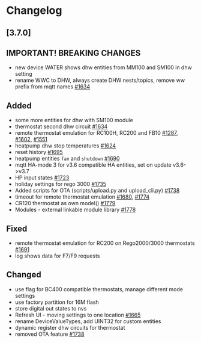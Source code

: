# Changelog

## [3.7.0]

## **IMPORTANT! BREAKING CHANGES**

- new device WATER shows dhw entities from MM100 and SM100 in dhw setting
- rename WWC to DHW, always create DHW nests/topics, remove ww prefix from mqtt names [#1634](https://github.com/emsesp/EMS-ESP32/issues/1634)

## Added

- some more entities for dhw with SM100 module
- thermostat second dhw circuit [#1634](https://github.com/emsesp/EMS-ESP32/issues/1634)
- remote thermostat emulation for RC100H, RC200 and FB10 [#1287](https://github.com/emsesp/EMS-ESP32/discussions/1287), [#1602](https://github.com/emsesp/EMS-ESP32/discussions/1602), [#1551](https://github.com/emsesp/EMS-ESP32/discussions/1551)
- heatpump dhw stop temperatures [#1624](https://github.com/emsesp/EMS-ESP32/issues/1624)
- reset history [#1695](https://github.com/emsesp/EMS-ESP32/issues/1695)
- heatpump entities `fan` and `shutdown` [#1690](https://github.com/emsesp/EMS-ESP32/discussions/1690)
- mqtt HA-mode 3 for v3.6 compatible HA entities, set on update v3.6->v3.7
- HP input states [#1723](https://github.com/emsesp/EMS-ESP32/discussions/1723)
- holiday settings for rego 3000  [#1735](https://github.com/emsesp/EMS-ESP32/issues/1735)
- Added scripts for OTA (scripts/upload.py and upload_cli.py) [#1738](https://github.com/emsesp/EMS-ESP32/issues/1738)
- timeout for remote thermostat emulation [#1680](https://github.com/emsesp/EMS-ESP32/discussions/1680), [#1774](https://github.com/emsesp/EMS-ESP32/issues/1774)
- CR120 thermostat as own model() [#1779](https://github.com/emsesp/EMS-ESP32/discussions/1779)
- Modules - external linkable module library [#1778](https://github.com/emsesp/EMS-ESP32/issues/1778)

## Fixed

- remote thermostat emulation for RC200 on Rego2000/3000 thermostats [#1691](https://github.com/emsesp/EMS-ESP32/discussions/1691)
- log shows data for F7/F9 requests

## Changed

- use flag for BC400 compatible thermostats, manage different mode settings
- use factory partition for 16M flash
- store digital out states to nvs
- Refresh UI - moving settings to one location [#1665](https://github.com/emsesp/EMS-ESP32/issues/1665)
- rename DeviceValueTypes, add UINT32 for custom entities
- dynamic register dhw circuits for thermostat
- removed OTA feature [#1738](https://github.com/emsesp/EMS-ESP32/issues/1738)
